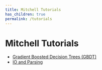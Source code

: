 ```yaml
---
title: Mitchell Tutorials
has_children: true
permalink: /tutorials
---
```

# Mitchell Tutorials

* [Gradient Boosted Decision Trees (GBDT)](tutorial-gbdt.md)
* [IO and Parsing](tutorial-io-parsing.md)
